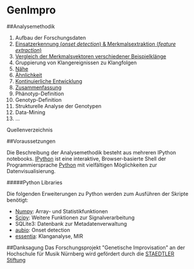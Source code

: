 # GenImpro

##Analysemethodik

1. Aufbau der Forschungsdaten
2. [Einsatzerkennung (*onset detection*) & Merkmalsextraktion (*feature extraction*)](http://nbviewer.ipython.org/github/bastustrump/genimpro/blob/master/notebooks/feature%20extraction.ipynb)
3. [Vergleich der Merkmalsvektoren verschiedener Beispielklänge](http://nbviewer.ipython.org/github/bastustrump/genimpro/blob/master/notebooks/compare%20feature%20plots.ipynb)
4. Gruppierung von Klangereignissen zu Klangfolgen
  1. [Nähe](http://nbviewer.ipython.org/github/bastustrump/genimpro/blob/master/notebooks/grouping%201.ipynb)
  2. [Ähnlichkeit](http://nbviewer.ipython.org/github/bastustrump/genimpro/blob/master/notebooks/grouping2.ipynb)
  3. [Kontinuierliche Entwicklung](http://nbviewer.ipython.org/github/bastustrump/genimpro/blob/master/notebooks/grouping3.ipynb)
  4. [Zusammenfassung](http://nbviewer.ipython.org/github/bastustrump/genimpro/blob/master/notebooks/grouping.ipynb)
5. Phänotyp-Definition
6. Genotyp-Definition
7. Strukturelle Analyse der Genotypen
  1. Data-Mining
  2. ...

Quellenverzeichnis

##Voraussetzungen

Die Beschreibung der Analysemethodik besteht aus mehreren IPython notebooks. [IPython](http://ipython.org/) ist eine interaktive, Browser-basierte Shell der Programmiersprache [Python](http://www.python.org/) mit vielfältigen Möglichkeiten zur Datenvisualisierung.

#####Python Libraries

Die folgenden Erweiterungen zu Python werden zum Ausführen der Skripte benötigt:

- [Numpy](http://www.numpy.org/): Array- und Statistikfunktionen
- [Scipy](http://scipy.org): Weitere Funktionen zur Signalverarbeitung
- SQLite3: Datenbank zur Metadatenverwaltung
- [aubio](http://aubio.org): Onset detection
- [essentia](http://essentia.upf.edu): Klanganalyse, MIR

##Danksagung
Das Forschungsprojekt "Genetische Improvisation" an der Hochschule für Musik Nürnberg wird gefördert durch die [STAEDTLER Stiftung](http://www.staedtler.de/de/unternehmen/staedtler-stiftung/)
